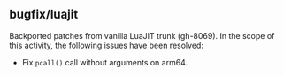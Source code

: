 ## bugfix/luajit

Backported patches from vanilla LuaJIT trunk (gh-8069). In the scope of this
activity, the following issues have been resolved:

* Fix `pcall()` call without arguments on arm64.
